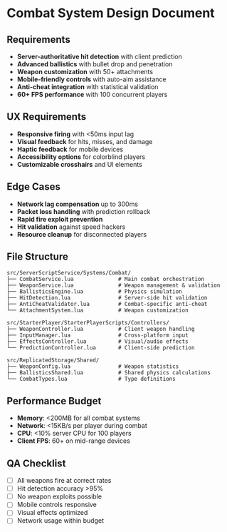 # Combat System Design Document

## Requirements
- **Server-authoritative hit detection** with client prediction
- **Advanced ballistics** with bullet drop and penetration
- **Weapon customization** with 50+ attachments
- **Mobile-friendly controls** with auto-aim assistance
- **Anti-cheat integration** with statistical validation
- **60+ FPS performance** with 100 concurrent players

## UX Requirements
- **Responsive firing** with <50ms input lag
- **Visual feedback** for hits, misses, and damage
- **Haptic feedback** for mobile devices
- **Accessibility options** for colorblind players
- **Customizable crosshairs** and UI elements

## Edge Cases
- **Network lag compensation** up to 300ms
- **Packet loss handling** with prediction rollback
- **Rapid fire exploit prevention** 
- **Hit validation** against speed hackers
- **Resource cleanup** for disconnected players

## File Structure
```
src/ServerScriptService/Systems/Combat/
├── CombatService.lua              # Main combat orchestration
├── WeaponService.lua              # Weapon management & validation
├── BallisticsEngine.lua           # Physics simulation
├── HitDetection.lua               # Server-side hit validation
├── AntiCheatValidator.lua         # Combat-specific anti-cheat
└── AttachmentSystem.lua           # Weapon customization

src/StarterPlayer/StarterPlayerScripts/Controllers/
├── WeaponController.lua           # Client weapon handling
├── InputManager.lua               # Cross-platform input
├── EffectsController.lua          # Visual/audio effects
└── PredictionController.lua       # Client-side prediction

src/ReplicatedStorage/Shared/
├── WeaponConfig.lua               # Weapon statistics
├── BallisticsShared.lua           # Shared physics calculations
└── CombatTypes.lua                # Type definitions
```

## Performance Budget
- **Memory**: <200MB for all combat systems
- **Network**: <15KB/s per player during combat
- **CPU**: <10% server CPU for 100 players
- **Client FPS**: 60+ on mid-range devices

## QA Checklist
- [ ] All weapons fire at correct rates
- [ ] Hit detection accuracy >95%
- [ ] No weapon exploits possible
- [ ] Mobile controls responsive
- [ ] Visual effects optimized
- [ ] Network usage within budget
